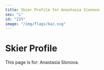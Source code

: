 ```yaml
---
title: Skier Profile for Anastasia Slonova
sex: "L"
id: "225"
image: "/img/flags/kaz.svg" 
---
```


# Skier Profile

This page is for: Anastasia Slonova.
    
